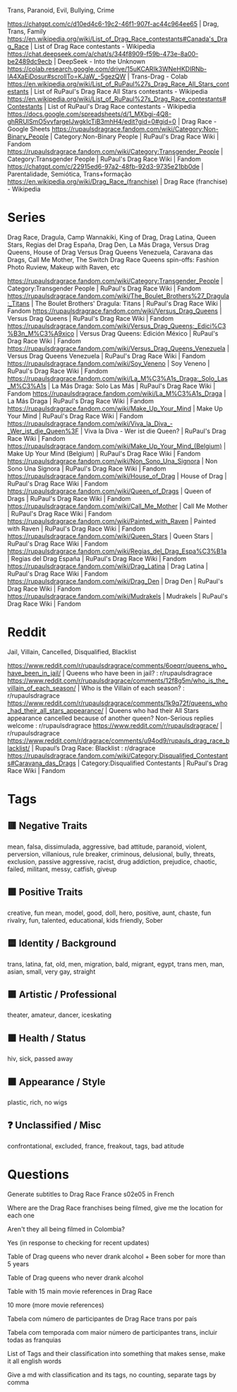 Trans, Paranoid, Evil, Bullying, Crime

https://chatgpt.com/c/d10ed4c6-19c2-46f1-907f-ac44c964ee65 | Drag, Trans, Family
https://en.wikipedia.org/wiki/List_of_Drag_Race_contestants#Canada's_Drag_Race | List of Drag Race contestants - Wikipedia
https://chat.deepseek.com/a/chat/s/344f8909-f59b-473e-8a00-be2489dc9ecb | DeepSeek - Into the Unknown
https://colab.research.google.com/drive/15uKCARIk3WNeHKDIRNb-lA4XaEiDosur#scrollTo=KJaW_-5gezQW | Trans-Drag - Colab
https://en.wikipedia.org/wiki/List_of_RuPaul%27s_Drag_Race_All_Stars_contestants | List of RuPaul's Drag Race All Stars contestants - Wikipedia
https://en.wikipedia.org/wiki/List_of_RuPaul%27s_Drag_Race_contestants#Contestants | List of RuPaul's Drag Race contestants - Wikipedia
https://docs.google.com/spreadsheets/d/1_MXbgi-4Q8-ghRRUlSmO5vvfargeIJwgkIcTiB3mhH4/edit?gid=0#gid=0 | Drag Race - Google Sheets
https://rupaulsdragrace.fandom.com/wiki/Category:Non-Binary_People | Category:Non-Binary People | RuPaul's Drag Race Wiki | Fandom
https://rupaulsdragrace.fandom.com/wiki/Category:Transgender_People | Category:Transgender People | RuPaul's Drag Race Wiki | Fandom
https://chatgpt.com/c/22915ed6-97a2-48fb-92d3-9735e21bb0de | Parentalidade, Semiótica, Trans+formação
https://en.wikipedia.org/wiki/Drag_Race_(franchise) | Drag Race (franchise) - Wikipedia

# Series

Drag Race, Dragula, Camp Wannakiki, King of Drag, Drag Latina, Queen Stars, Regias del Drag España, Drag Den, La Más Draga, Versus Drag Queens, House of Drag
Versus Drag Queens Venezuela, Caravana das Drags, Call Me Mother, The Switch Drag Race
Queens spin-offs: Fashion Photo Ruview, Makeup with Raven, etc

https://rupaulsdragrace.fandom.com/wiki/Category:Transgender_People | Category:Transgender People | RuPaul's Drag Race Wiki | Fandom
https://rupaulsdragrace.fandom.com/wiki/The_Boulet_Brothers%27_Dragula:_Titans | The Boulet Brothers' Dragula: Titans | RuPaul's Drag Race Wiki | Fandom
https://rupaulsdragrace.fandom.com/wiki/Versus_Drag_Queens | Versus Drag Queens | RuPaul's Drag Race Wiki | Fandom
https://rupaulsdragrace.fandom.com/wiki/Versus_Drag_Queens:_Edici%C3%B3n_M%C3%A9xico | Versus Drag Queens: Edición México | RuPaul's Drag Race Wiki | Fandom
https://rupaulsdragrace.fandom.com/wiki/Versus_Drag_Queens_Venezuela | Versus Drag Queens Venezuela | RuPaul's Drag Race Wiki | Fandom
https://rupaulsdragrace.fandom.com/wiki/Soy_Veneno | Soy Veneno | RuPaul's Drag Race Wiki | Fandom
https://rupaulsdragrace.fandom.com/wiki/La_M%C3%A1s_Draga:_Solo_Las_M%C3%A1s | La Más Draga: Solo Las Más | RuPaul's Drag Race Wiki | Fandom
https://rupaulsdragrace.fandom.com/wiki/La_M%C3%A1s_Draga | La Más Draga | RuPaul's Drag Race Wiki | Fandom
https://rupaulsdragrace.fandom.com/wiki/Make_Up_Your_Mind | Make Up Your Mind | RuPaul's Drag Race Wiki | Fandom
https://rupaulsdragrace.fandom.com/wiki/Viva_la_Diva_-_Wer_ist_die_Queen%3F | Viva la Diva - Wer ist die Queen? | RuPaul's Drag Race Wiki | Fandom
https://rupaulsdragrace.fandom.com/wiki/Make_Up_Your_Mind_(Belgium) | Make Up Your Mind (Belgium) | RuPaul's Drag Race Wiki | Fandom
https://rupaulsdragrace.fandom.com/wiki/Non_Sono_Una_Signora | Non Sono Una Signora | RuPaul's Drag Race Wiki | Fandom
https://rupaulsdragrace.fandom.com/wiki/House_of_Drag | House of Drag | RuPaul's Drag Race Wiki | Fandom
https://rupaulsdragrace.fandom.com/wiki/Queen_of_Drags | Queen of Drags | RuPaul's Drag Race Wiki | Fandom
https://rupaulsdragrace.fandom.com/wiki/Call_Me_Mother | Call Me Mother | RuPaul's Drag Race Wiki | Fandom
https://rupaulsdragrace.fandom.com/wiki/Painted_with_Raven | Painted with Raven | RuPaul's Drag Race Wiki | Fandom
https://rupaulsdragrace.fandom.com/wiki/Queen_Stars | Queen Stars | RuPaul's Drag Race Wiki | Fandom
https://rupaulsdragrace.fandom.com/wiki/Regias_del_Drag_Espa%C3%B1a | Regias del Drag España | RuPaul's Drag Race Wiki | Fandom
https://rupaulsdragrace.fandom.com/wiki/Drag_Latina | Drag Latina | RuPaul's Drag Race Wiki | Fandom
https://rupaulsdragrace.fandom.com/wiki/Drag_Den | Drag Den | RuPaul's Drag Race Wiki | Fandom
https://rupaulsdragrace.fandom.com/wiki/Mudrakels | Mudrakels | RuPaul's Drag Race Wiki | Fandom

# Reddit

Jail, Villain, Cancelled, Disqualified, Blacklist

https://www.reddit.com/r/rupaulsdragrace/comments/6oeqrr/queens_who_have_been_in_jail/ | Queens who have been in jail? : r/rupaulsdragrace
https://www.reddit.com/r/rupaulsdragrace/comments/12f8g5m/who_is_the_villain_of_each_season/ | Who is the Villain of each season? : r/rupaulsdragrace
https://www.reddit.com/r/rupaulsdragrace/comments/1k9q72f/queens_who_had_their_all_stars_appearance/ | Queens who had their All Stars appearance cancelled because of another queen? Non-Serious replies welcome : r/rupaulsdragrace
https://www.reddit.com/r/rupaulsdragrace/ | r/rupaulsdragrace
https://www.reddit.com/r/dragrace/comments/u94od9/rupauls_drag_race_blacklist/ | Rupaul’s Drag Race: Blacklist : r/dragrace
https://rupaulsdragrace.fandom.com/wiki/Category:Disqualified_Contestants#Caravana_das_Drags | Category:Disqualified Contestants | RuPaul's Drag Race Wiki | Fandom

# Tags

## 🟥 Negative Traits
mean, falsa, dissimulada, aggressive, bad attitude, paranoid, violent, perversion, villanious, rule breaker, criminous, delusional, bully, threats, exclusion, passive aggressive, racist, drug addiction, prejudice, chaotic, failed, militant, messy, catfish, giveup

## 🟩 Positive Traits
creative, fun mean, model, good, doll, hero, positive, aunt, chaste, fun rivalry, fun, talented, educational, kids friendly, Sober

## 🟦 Identity / Background
trans, latina, fat, old, men, migration, bald, migrant, egypt, trans men, man, asian, small, very gay, straight

## 🟪 Artistic / Professional
theater, amateur, dancer, iceskating

## 🟧 Health / Status
hiv, sick, passed away

## ⬛ Appearance / Style
plastic, rich, no wigs

## ❓ Unclassified / Misc
confrontational, excluded, france, freakout, tags, bad atitude


# Questions

Generate subtitles to Drag Race France s02e05 in French

Where are the Drag Race franchises being filmed, give me the location for each one

Aren't they all being filmed in Colombia?

Yes (in response to checking for recent updates)

Table of Drag queens who never drank alcohol + Been sober for more than 5 years

Table of Drag queens who never drank alcohol

Table with 15 main movie references in Drag Race

10 more (more movie references)

Tabela com número de participantes de Drag Race trans por país

Tabela com temporada com maior número de participantes trans, incluir todas as franquias

List of Tags and their classification into something that makes sense, make it all english words

Give a md with classification and its tags, no counting, separate tags by comma
